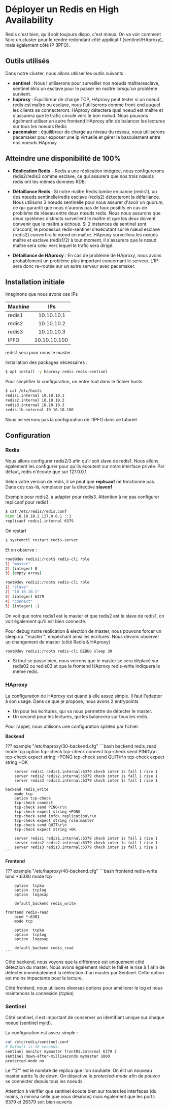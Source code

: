 # Déployer un Redis en High Availability

Redis c'est bien, qu'il soit toujours dispo, c'est mieux. On va voir
comment faire un cluster pour le rendre redondant côté applicatif
(sentinel/HAproxy), mais également côté IP (IPFO).

## Outils utilisés

Dans notre cluster, nous allons utiliser les outils suivants :

  * **sentinel** : Nous l'utiliserons pour surveiller nos nœuds
    maître/esclave, sentinel élira un esclave pour le passer en maître
    lorsqu'un problème survient.
  * **haproxy** : Équilibreur de charge TCP, HAproxy peut tester si un
    noeud redis est maître ou esclave, nous l'utiliserons comme
    front-end auquel les clients se connecteront. HAproxy détectera quel
    noeud est maître et s'assurera que le trafic circule vers le bon
    noeud. Nous pouvons égalment utiliser un autre frontend HAproxy afin
    de balancer les lectures sur tous les noeuds Redis
  * **pacemaker** : équilibreur de charge au niveau du réseau, nous
    utiliserons pacemaker pour exposer une ip virtuelle et gérer le
    basculement entre nos noeuds HAproxy.

## Atteindre une disponibilité de 100%

  * **Réplication Redis** - Redis a une réplication intégrée, nous
    configurerons redis2/redis3 comme esclave, ce qui assurera que nos
    trois nœuds redis ont les mêmes données RDB.

  * **Défaillance Redis** : Si notre maître Redis tombe en panne
    (redis1), un des nœuds sentinelle/redis esclave (redis2) détecteront
    la défaillance. Nous utilisons 3 nœuds sentinelle pour nous assurer
    d'avoir un quorum, ce qui garantit que nous n'aurons pas de faux
    positifs en cas de problème de réseau entre deux nœuds redis. Nous
    nous assurons que deux systèmes distincts surveillent le maître et
    que les deux doivent convenir que le maître a échoué. Si 2 instances
    de sentinel sont d'accord, le processus redis-sentinel s'exécutant
    sur le nœud esclave (redis2) convertira le nœud en maître. HAproxy
    surveillera les nœuds maître et esclave (redis1/2) à tout moment, il
    s'assurera que le nœud maître sera celui vers lequel le trafic sera
    dirigé.

  * **Défaillance de HAproxy** : En cas de problème de HAproxy, nous
    avons probablement un problème plus important concernant le serveur.
    L'IP sera donc re-routée sur un autre serveur avec pacemaker.

## Installation initiale

Imaginons que nous avons ces IPs

|  Machine |   IPs         |
|----------|:-------------:|
|  redis1  |   10.10.10.1  |
|  redis2  |   10.10.10.2  |
|  redis3  |   10.10.10.3  |
|  IPFO    | 10.10.10.100  |

redis1 sera pour nous le master.

Installation des packages nécessaires :

```bash
$ apt install -y haproxy redis redis-sentinel
```

Pour simplifier la configuration, on entre tout dans le fichier hosts

```bash
$ cat /etc/hosts
redis1.internal 10.10.10.1
redis2.internal 10.10.10.2
redis3.internal 10.10.10.3
redis.lb-internal 10.10.10.100
```

Nous ne verrons pas la configuration de l'IPFO dans ce tutoriel

## Configuration

### Redis

Nous allons configurer redis2/3 afin qu'il soit slave de redis1. Nous
allons également les configurer pour qu'ils écoutent sur notre
interface privée. Par défaut, redis n'écoute que sur 127.0.0.1.

Selon votre version de redis, il se peut que **replicaof** ne fonctionne
pas. Dans ces cas-là, remplacer par la directive **slaveof**

Exemple pour redis2, à adapter pour redis3. Attention à ne pas
configurer replicaof pour redis1 :

```bash
$ cat /etc/redis/redis.conf
bind 10.10.10.2 127.0.0.1 ::1
replicaof redis1.internal 6379
```

On restart

```bash
$ systemctl restart redis-server
```

Et on observe :

```bash
root@dev redis1:/root$ redis-cli role
1) "master"
2) (integer) 0
3) (empty array)

root@dev redis2:/root$ redis-cli role
1) "slave"
2) "10.10.10.1"
3) (integer) 6379
4) "connect"
5) (integer) -1
```

On voit que notre redis1 est le master et que redis2 est le slave de
redis1, on voit également qu'il est bien connecté.

Pour debug notre replication & election de master, nous pouvons forcer
un sleep du '"master'", empêchant ainsi les écritures. Nous devons
observer un changement de master (côté Redis & HAproxy)

```bash
root@dev redis1:/root$ redis-cli DEBUG sleep 30
```

  * Si tout se passe bien, nous verrons que le master se sera déplacé
    sur redis02 ou redis03 et que le frontend HAproxy redis-write
    indiquera le même redis.

### HAproxy

La configuration de HAproxy est quand à elle assez simple. Il faut
l'adapter à son usage. Dans ce que je propose, nous avons 2 entrypoints

  * Un pour les écritures, qui va nous permettre de détecter le master.
  * Un second pour les lectures, qui les balancera sur tous les redis.

Pour rappel, nous utilisons une configuration spliited par fichier.

**Backend**

??? example "/etc/haproxy/30-backend.cfg"
    ```bash
    backend redis_read
        mode tcp
        option tcp-check
        tcp-check connect
        tcp-check send PING\r\n
        tcp-check expect string +PONG
        tcp-check send QUIT\r\n
        tcp-check expect string +OK

        server redis1 redis1.internal:6379 check inter 1s fall 1 rise 1
        server redis2 redis2.internal:6379 check inter 1s fall 1 rise 1
        server redis3 redis3.internal:6379 check inter 1s fall 1 rise 1

    backend redis_write
        mode tcp
        option tcp-check
        tcp-check connect
        tcp-check send PING\r\n
        tcp-check expect string +PONG
        tcp-check send info\ replication\r\n
        tcp-check expect string role:master
        tcp-check send QUIT\r\n
        tcp-check expect string +OK

        server redis1 redis1.internal:6379 check inter 1s fall 1 rise 1
        server redis2 redis2.internal:6379 check inter 1s fall 1 rise 1
        server redis3 redis3.internal:6379 check inter 1s fall 1 rise 1
    ```

**Frontend**

??? example "/etc/haproxy/40-backend.cfg"
    ```bash
    frontend redis-write
        bind *:6380
        mode tcp

        option  tcpka
        option  tcplog
        option  logasap

        default_backend redis_write

    frontend redis-read
        bind *:6381
        mode tcp

        option  tcpka
        option  tcplog
        option  logasap

        default_backend redis_read
    ```

Côté backend, nous voyons que la différence est uniquement côté
détection du master. Nous avons également réduit le fall et le rise à 1
afin de détecter immédiatement la réélection d'un master par Sentinel.
Cette option est moins impactante pour la lecture.

Côté frontend, nous utilisons diverses options pour améliorer le log et
nous maintenons la connexion (*tcpka*)

### Sentinel

Côté sentinel, il est important de conserver un identifiant unique sur
chaque noeud (sentinel myid).

La configuration est assez simple :

```bash
cat /etc/redis/sentinel.conf
# Default is 30 seconds.
sentinel monitor mymaster front01.internal 6379 2
sentinel down-after-milliseconds mymaster 1000
protected-mode no
```

Le '"2'" est le nombre de replica que l'on souhaite. On élit un nouveau
master après 1s de down. On désactive le *protected-mode* afin de
pouvoir se connecter depuis tous les noeuds.

Attention à vérifier que sentinel écoute bien sur toutes les interfaces
(du moins, à minima celle que nous désirons) mais également que les
ports 6379 et 26379 soit bien ouverts


